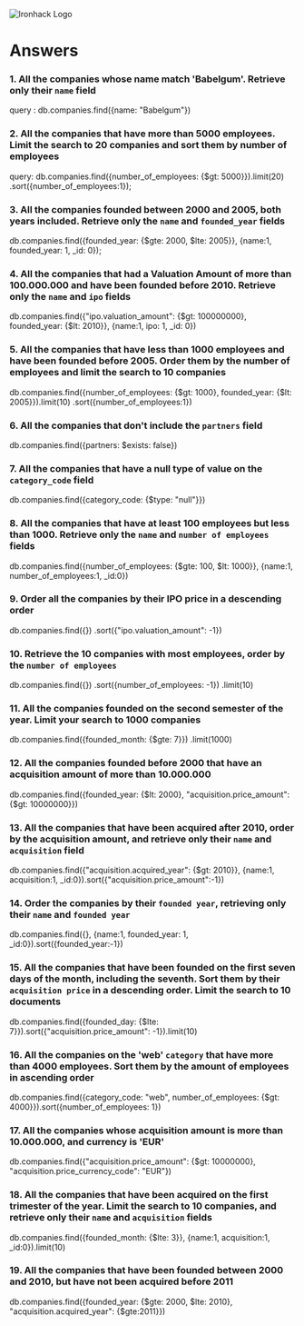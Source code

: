 ![Ironhack Logo](https://i.imgur.com/1QgrNNw.png)

# Answers

### 1. All the companies whose name match 'Babelgum'. Retrieve only their `name` field

query : db.companies.find({name: "Babelgum"})

### 2. All the companies that have more than 5000 employees. Limit the search to 20 companies and sort them by **number of employees**

query: db.companies.find({number_of_employees: {$gt: 5000}}).limit(20)
.sort({number_of_employees:1});

### 3. All the companies founded between 2000 and 2005, both years included. Retrieve only the `name` and `founded_year` fields

db.companies.find({founded_year: {$gte: 2000, $lte: 2005}}, {name:1, founded_year: 1, \_id: 0});

### 4. All the companies that had a Valuation Amount of more than 100.000.000 and have been founded before 2010. Retrieve only the `name` and `ipo` fields

db.companies.find({"ipo.valuation_amount": {$gt: 100000000}, founded_year: {$lt: 2010}}, {name:1, ipo: 1, \_id: 0})

### 5. All the companies that have less than 1000 employees and have been founded before 2005. Order them by the number of employees and limit the search to 10 companies

db.companies.find({number_of_employees: {$gt: 1000}, founded_year: {$lt: 2005}}).limit(10)
.sort({number_of_employees:1})

### 6. All the companies that don't include the `partners` field

db.companies.find({partners: $exists: false})

### 7. All the companies that have a null type of value on the `category_code` field

db.companies.find({category_code: {$type: "null"}})

### 8. All the companies that have at least 100 employees but less than 1000. Retrieve only the `name` and `number of employees` fields

db.companies.find({number_of_employees: {$gte: 100, $lt: 1000}}, {name:1, number_of_employees:1, \_id:0})

### 9. Order all the companies by their IPO price in a descending order

db.companies.find({})
.sort({"ipo.valuation_amount": -1})

### 10. Retrieve the 10 companies with most employees, order by the `number of employees`

db.companies.find({})
.sort({number_of_employees: -1})
.limit(10)

### 11. All the companies founded on the second semester of the year. Limit your search to 1000 companies

db.companies.find({founded_month: {$gte: 7}})
.limit(1000)

### 12. All the companies founded before 2000 that have an acquisition amount of more than 10.000.000

db.companies.find({founded_year: {$lt: 2000}, "acquisition.price_amount": {$gt: 10000000}})

### 13. All the companies that have been acquired after 2010, order by the acquisition amount, and retrieve only their `name` and `acquisition` field

db.companies.find({"acquisition.acquired_year": {$gt: 2010}}, {name:1, acquisition:1, \_id:0}).sort({"acquisition.price_amount":-1})

### 14. Order the companies by their `founded year`, retrieving only their `name` and `founded year`

db.companies.find({}, {name:1, founded_year: 1, \_id:0}).sort({founded_year:-1})

### 15. All the companies that have been founded on the first seven days of the month, including the seventh. Sort them by their `acquisition price` in a descending order. Limit the search to 10 documents

db.companies.find({founded_day: {$lte: 7}}).sort({"acquisition.price_amount": -1}).limit(10)

### 16. All the companies on the 'web' `category` that have more than 4000 employees. Sort them by the amount of employees in ascending order

db.companies.find({category_code: "web", number_of_employees: {$gt: 4000}}).sort({number_of_employees: 1})

### 17. All the companies whose acquisition amount is more than 10.000.000, and currency is 'EUR'

db.companies.find({"acquisition.price_amount": {$gt: 10000000}, "acquisition.price_currency_code": "EUR"})

### 18. All the companies that have been acquired on the first trimester of the year. Limit the search to 10 companies, and retrieve only their `name` and `acquisition` fields

db.companies.find({founded_month: {$lte: 3}}, {name:1, acquisition:1, \_id:0}).limit(10)

### 19. All the companies that have been founded between 2000 and 2010, but have not been acquired before 2011

db.companies.find({founded_year: {$gte: 2000, $lte: 2010}, "acquisition.acquired_year": {$gte:2011}})
